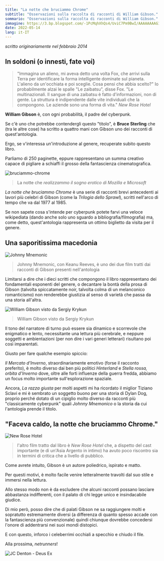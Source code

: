 ```yaml
---
title: "La notte che bruciammo Chrome"
subtitle: "Osservazioni sulla raccolta di racconti di William Gibson."
sommario: "Osservazioni sulla raccolta di racconti di William Gibson."
immagine: https://3.bp.blogspot.com/-1PcMqhXhQs4/UviC7Pm9BwI/AAAAAAAAG18/YevtQpotQyw/s1600/la+notte+che+bruciammo+Chrome+cover.jpg
date: 2022-05-14
lang: it-IT
---
```


_scritto originariamente nel febbraio 2014_

## In soldoni (o innesti, fate voi)

> "Immagina un alieno, mi aveva detto una volta Fox, che arrivi sulla Terra per identificare la forma intelligente dominate sul pianeta. L'alieno da un'occhiata e poi sceglie. Cosa pensi che abbia scelto?" 
Io probabilmente alzai le spalle
"Le zaibatsu", disse Fox. "Le multinazionali. Il sangue di una zaibatsu è fatto d'informazioni, non di gente.
La struttura è indipendente dalle vite individuali che la compongono. Le aziende sono una forma di vita."
_New Rose Hotel_

**William Gibson** è, con ogni probabilità, il padre del cyberpunk.

Se c'è uno che potrebbe contendergli questo "titolo", è **Bruce Sterling** che (tra le altre cose) ha scritto a quattro mani con Gibson uno dei racconti di quest'antologia.

Ergo, se v'interessa un'introduzione al genere, recuperate subito questo libro. 

Parliamo di 250 paginette, eppure rappresentano un summa creativo capace di pigliare a schiaffi il grosso della fantascienza cinematografica.

![bruciammo-chrome](https://1.bp.blogspot.com/-qQ9W8B2kCrA/UviF8wQtk2I/AAAAAAAAG2I/35qEE6SeibE/s1600/burning-chrome.jpg)

> La notte che _realizzammo il sogno erotico di Mozilla e Microsoft_

_La notte che bruciammo Chrome_ è una serie di racconti brevi antecedenti ai lavori più celebri di Gibson (come la _Trilogia dello Sprawl_), scritti nell'arco di tempo che va dal 1977 al 1985.

Se non sapete cosa s'intende per cyberpunk potete farvi una veloce wikipediata (dando anche solo uno sguardo a bibliografia/filmografia) ma, come detto, quest'antologia rappresenta un ottimo biglietto da visita per il genere.

## Una saporitissima macedonia

![Johnny Mnemonic](https://2.bp.blogspot.com/-S52v7aI9BRs/UviM3MxG8yI/AAAAAAAAG2Y/QG3MliBdbmM/s1600/johnny_mnemonic-poster-it2.jpg)
> Johnny Mnemonic, con Keanu Reeves, è uno dei due film tratti dai racconti di Gibson presenti nell'antologia

Limitarsi a dire che i dieci scritti che compongono il libro rappresentano dei fondamentali esponenti del genere, o decantare la bontà della prosa di Gibson (talvolta spiccatamente noir, talvolta colma di un melanconico romanticismo) non renderebbe giustizia al senso di varietà che passa da una storia all'altra.

![William Gibson visto da Sergiy Krykun](https://3.bp.blogspot.com/-nlMKhHmmbJY/UviVyogH2BI/AAAAAAAAG3A/ofnM6u4qC9s/s1600/william_gibson_by_sergiykrykun-d3017x0.jpg)
> William Gibson visto da Sergiy Krykun

Il tono del narratore di turno può essere sia dinamico e scorrevole che enigmatico e lento, necessitante una lettura più cerebrale, e neppure soggetti e ambientazioni (per non dire i vari generi letterari) risultano poi così imparentati.

Giusto per fare qualche esempio spiccio:

_Il Mercato d'Inverno_, straordinariamente emotivo (forse il racconto preferito), è molto diverso dai ben più politici _Hinterland_ e _Stella rossa, orbita d'Inverno_ dove, oltre alle forti influenze della guerra fredda, abbiamo un focus molto importante sull'esplorazione spaziale.

Ancora, _La razza giusta_ per molti aspetti mi ha ricordato il miglior Tiziano Sclavi e mi è sembrato un soggetto buono per una storia di Dylan Dog, proprio perché dotato di un cipiglio molto diverso da racconti più "classicamente cyberpunk" quali _Johnny Mnemonico_ o la storia da cui l'antologia prende il titolo.

## "Faceva caldo, la notte che bruciammo Chrome."

![New Rose Hotel](https://4.bp.blogspot.com/-0BHfcqb2YLE/UviO5DlhINI/AAAAAAAAG2k/IEoXVr5zHK0/s1600/New-Rose-Hotel_reference.jpg)

> l'altro film tratto dal libro è _New Rose Hotel_ che, a dispetto del cast importante (e di un'Asia Argento in intimo) ha avuto poco riscontro sia in termini di critica che a livello di pubblico.

Come avrete intuito, Gibson è un autore poliedrico, ispirato e matto.

Per questi motivi, è molto facile venire letteralmente travolti dal suo stile e immersi nella lettura. 

Allo stesso modo non è da escludere che alcuni racconti possano lasciare abbastanza indifferenti, con il palato di chi legge unico e insindacabile giudice.

Di mio però, posso dire che di palati Gibson ne sa raggiungere molti e sopratutto estremamente diversi (a differenza di quanto spesso accade con la fantascienza più convenzionale) quindi chiunque dovrebbe concedersi l'onore di addentrarsi nei suoi mondi distopici.

E con questo, inforco i celeberrimi occhiali a specchio e chiudo il file.

Alla prossima, _netrunners_!

![JC Denton - Deus Ex](https://2.bp.blogspot.com/-o-mvBlqyHaw/UviU0wJWJgI/AAAAAAAAG20/WC6TKP6R4CM/s1600/Jc+Denton.jpg)